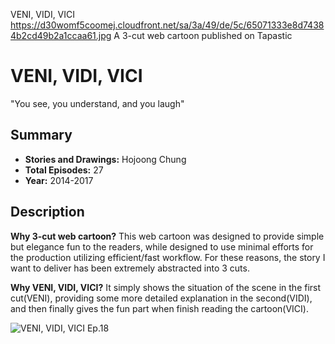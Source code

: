 VENI, VIDI, VICI
https://d30womf5coomej.cloudfront.net/sa/3a/49/de/5c/65071333e8d74384b2cd49b2a1ccaa61.jpg
A 3-cut web cartoon published on Tapastic

# VENI, VIDI, VICI
"You see, you understand, and you laugh"

## Summary
- **Stories and Drawings:** Hojoong Chung
- **Total Episodes:** 27
- **Year:** 2014-2017

## Description
**Why 3-cut web cartoon?**
This web cartoon was designed to provide simple but elegance fun to the readers, while designed to use minimal efforts for the production utilizing efficient/fast workflow. For these reasons, the story I want to deliver has been extremely abstracted into 3 cuts.

**Why VENI, VIDI, VICI?**
It simply shows the situation of the scene in the first cut(VENI), providing some more detailed explanation in the second(VIDI), and then finally gives the fun part when finish reading the cartoon(VICI).


![VENI, VIDI, VICI Ep.18](https://raw.githubusercontent.com/hodgoong/hodgoong.github.io/master/contents/img/veni_vidi_vici_ep18.png)